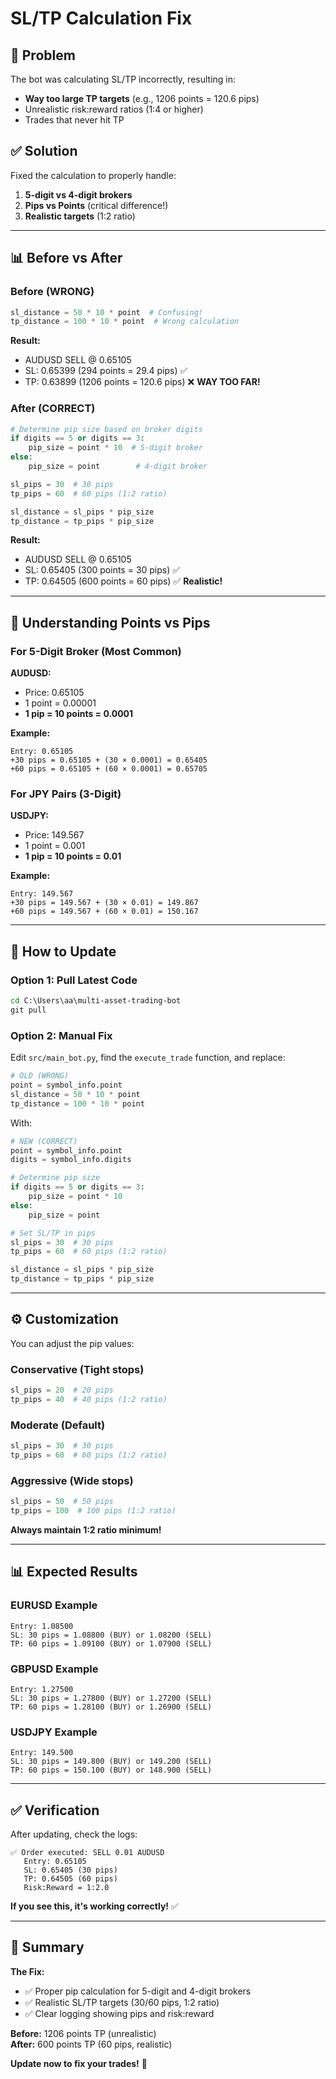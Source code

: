 # SL/TP Calculation Fix

## 🔴 Problem

The bot was calculating SL/TP incorrectly, resulting in:
- **Way too large TP targets** (e.g., 1206 points = 120.6 pips)
- Unrealistic risk:reward ratios (1:4 or higher)
- Trades that never hit TP

## ✅ Solution

Fixed the calculation to properly handle:
1. **5-digit vs 4-digit brokers**
2. **Pips vs Points** (critical difference!)
3. **Realistic targets** (1:2 ratio)

---

## 📊 Before vs After

### Before (WRONG)
```python
sl_distance = 50 * 10 * point  # Confusing!
tp_distance = 100 * 10 * point  # Wrong calculation
```

**Result:** 
- AUDUSD SELL @ 0.65105
- SL: 0.65399 (294 points = 29.4 pips) ✅
- TP: 0.63899 (1206 points = 120.6 pips) ❌ **WAY TOO FAR!**

### After (CORRECT)
```python
# Determine pip size based on broker digits
if digits == 5 or digits == 3:
    pip_size = point * 10  # 5-digit broker
else:
    pip_size = point        # 4-digit broker

sl_pips = 30  # 30 pips
tp_pips = 60  # 60 pips (1:2 ratio)

sl_distance = sl_pips * pip_size
tp_distance = tp_pips * pip_size
```

**Result:**
- AUDUSD SELL @ 0.65105
- SL: 0.65405 (300 points = 30 pips) ✅
- TP: 0.64505 (600 points = 60 pips) ✅ **Realistic!**

---

## 🎯 Understanding Points vs Pips

### For 5-Digit Broker (Most Common)

**AUDUSD:**
- Price: 0.65105
- 1 point = 0.00001
- **1 pip = 10 points = 0.0001**

**Example:**
```
Entry: 0.65105
+30 pips = 0.65105 + (30 × 0.0001) = 0.65405
+60 pips = 0.65105 + (60 × 0.0001) = 0.65705
```

### For JPY Pairs (3-Digit)

**USDJPY:**
- Price: 149.567
- 1 point = 0.001
- **1 pip = 10 points = 0.01**

**Example:**
```
Entry: 149.567
+30 pips = 149.567 + (30 × 0.01) = 149.867
+60 pips = 149.567 + (60 × 0.01) = 150.167
```

---

## 🔧 How to Update

### Option 1: Pull Latest Code
```cmd
cd C:\Users\aa\multi-asset-trading-bot
git pull
```

### Option 2: Manual Fix

Edit `src/main_bot.py`, find the `execute_trade` function, and replace:

```python
# OLD (WRONG)
point = symbol_info.point
sl_distance = 50 * 10 * point
tp_distance = 100 * 10 * point
```

With:

```python
# NEW (CORRECT)
point = symbol_info.point
digits = symbol_info.digits

# Determine pip size
if digits == 5 or digits == 3:
    pip_size = point * 10
else:
    pip_size = point

# Set SL/TP in pips
sl_pips = 30  # 30 pips
tp_pips = 60  # 60 pips (1:2 ratio)

sl_distance = sl_pips * pip_size
tp_distance = tp_pips * pip_size
```

---

## ⚙️ Customization

You can adjust the pip values:

### Conservative (Tight stops)
```python
sl_pips = 20  # 20 pips
tp_pips = 40  # 40 pips (1:2 ratio)
```

### Moderate (Default)
```python
sl_pips = 30  # 30 pips
tp_pips = 60  # 60 pips (1:2 ratio)
```

### Aggressive (Wide stops)
```python
sl_pips = 50  # 50 pips
tp_pips = 100  # 100 pips (1:2 ratio)
```

**Always maintain 1:2 ratio minimum!**

---

## 📊 Expected Results

### EURUSD Example
```
Entry: 1.08500
SL: 30 pips = 1.08800 (BUY) or 1.08200 (SELL)
TP: 60 pips = 1.09100 (BUY) or 1.07900 (SELL)
```

### GBPUSD Example
```
Entry: 1.27500
SL: 30 pips = 1.27800 (BUY) or 1.27200 (SELL)
TP: 60 pips = 1.28100 (BUY) or 1.26900 (SELL)
```

### USDJPY Example
```
Entry: 149.500
SL: 30 pips = 149.800 (BUY) or 149.200 (SELL)
TP: 60 pips = 150.100 (BUY) or 148.900 (SELL)
```

---

## ✅ Verification

After updating, check the logs:

```
✅ Order executed: SELL 0.01 AUDUSD
   Entry: 0.65105
   SL: 0.65405 (30 pips)
   TP: 0.64505 (60 pips)
   Risk:Reward = 1:2.0
```

**If you see this, it's working correctly!** ✅

---

## 🎯 Summary

**The Fix:**
- ✅ Proper pip calculation for 5-digit and 4-digit brokers
- ✅ Realistic SL/TP targets (30/60 pips, 1:2 ratio)
- ✅ Clear logging showing pips and risk:reward

**Before:** 1206 points TP (unrealistic)  
**After:** 600 points TP (60 pips, realistic)

**Update now to fix your trades!** 🚀

